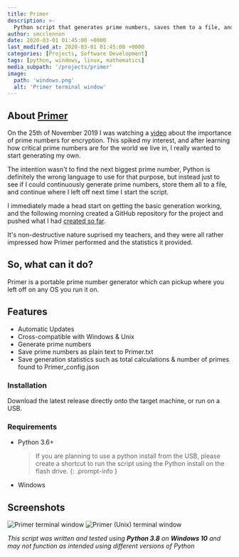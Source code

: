```yaml
---
title: Primer
description: >-
  Python script that generates prime numbers, saves them to a file, and allows you to continue from where you left off.
author: smcclennon
date: 2020-03-01 01:45:00 +0000
last_modified_at: 2020-03-01 01:45:00 +0000
categories: [Projects, Software Development]
tags: [python, windows, linux, mathematics]
media_subpath: '/projects/primer'
image:
  path: 'windows.png'
  alt: 'Primer terminal window'
---
```


## About [Primer](https://github.com/smcclennon/Primer)

On the 25th of November 2019 I was watching a [video](https://youtu.be/VYech-c5Dic) about the importance of prime numbers for encryption. This spiked my interest, and after learning how critical prime numbers are for the world we live in, I really wanted to start generating my own.

The intention wasn't to find the next biggest prime number, Python is definitely the wrong language to use for that purpose, but instead just to see if I could continuously generate prime numbers, store them all to a file, and continue where I left off next time I start the script.

I immediately made a head start on getting the basic generation working, and the following morning created a GitHub repository for the project and pushed what I had [created so far](https://github.com/smcclennon/Primer/blob/2c5ffa0f089ce3b70c6637a449532903cf3d288a/Primer.py).

It's non-destructive nature suprised my teachers, and they were all rather impressed how Primer performed and the statistics it provided.

## So, what can it do?

Primer is a portable prime number generator which can pickup where you left off on any OS you run it on.

## Features

*   Automatic Updates
*   Cross-compatible with Windows & Unix
*   Generate prime numbers
*   Save prime numbers as plain text to Primer.txt
*   Save generation statistics such as total calculations & number of primes found to Primer\_config.json

### Installation

Download the latest release directly onto the target machine, or run on a USB.

### Requirements

*   Python 3.6+
    > If you are planning to use a python install from the USB, please create a shortcut to run the script using the Python install on the flash drive.
    {: .prompt-info }

*   Windows

## Screenshots

![Primer terminal window](windows.png)
![Primer (Unix) terminal window](unix.png)

_This script was written and tested using **Python 3.8** on **Windows 10** and may not function as intended using different versions of Python_